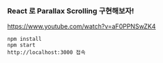 ### React 로 Parallax Scrolling 구현해보자!

https://www.youtube.com/watch?v=aF0PPNSwZK4

```
npm install
npm start
http://localhost:3000 접속
```
